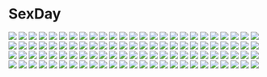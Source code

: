 # SexDay
![](https://konachan.com/jpeg/ed5ea24462188a4cd2eeabfcd569fc79/Konachan.com%20-%2064825%20beatrice%20male%20ronove%20umineko_no_naku_koro_ni%20ushiromiya_battler%20virgilia.jpg)
![](https://konachan.com/image/907e197ba420fef838d34e0cf14a4840/Konachan.com%20-%2063449%20blood%20censored%20favorite%20game_cg%20hoshizora_no_memoria%20sex%20tagme.jpg)
![](https://konachan.com/jpeg/382e87dc5ad0d90c9aaa51848867c693/Konachan.com%20-%20203464%20aqua_eyes%20aqua_hair%20barefoot%20cirno%20dress%20fairy%20motomiya_mitsuki%20short_hair%20touhou%20wings.jpg)
![](https://konachan.com/jpeg/8edf068a7fb16457ea920be4660f8b49/Konachan.com%20-%20210542%20building%20city%20clouds%20cropped%20dualscreen%20nobody%20nodata%20original%20scenic%20sky%20sunset%20third-party_edit%20waifu2x.jpg)
![](https://konachan.com/jpeg/ecf1e01c622e37639fc243ca4e184438/Konachan.com%20-%20223642%20bicolored_eyes%20blonde_hair%20boku_wa_tomodachi_ga_sukunai%20dress%20feathers%20goth-loli%20hasegawa_kobato%20headdress%20loli%20lolita_fashion%20nikova%20twintails%20wings.jpg)
![](https://konachan.com/image/eedee3aef2df6fd5ffa4720d3c0947de/Konachan.com%20-%2083982%20godees%20monochrome%20original.jpg)
![](https://konachan.com/image/8241da21dfe4c2b82e55f02a3a56a776/Konachan.com%20-%2022832%20eyes_rutherford%20spiral.jpg)
![](https://konachan.com/jpeg/324ec9e6292fd9f656fc21f66e09630a/Konachan.com%20-%20132664%20breasts%20censored%20game_cg%20japanese_clothes%20nipples%20nitou_ou_mono_wa_ittou_mo_ezu%20penis%20yasuyuki%20yukata.jpg)
![](https://konachan.com/jpeg/7e19bb2c9a3d55145e51d7d4bf406a6d/Konachan.com%20-%20139974%20book%20bow%20game_cg%20headband%20long_hair%20shishigatani_ushio%20tokeijikake_no_ley_line%20urabi_%28tomatohouse%29.jpg)
![](https://konachan.com/jpeg/90eeefd73f187c93340efce912bb9de3/Konachan.com%20-%2037145%20code_geass%20viletta_nu.jpg)
![](https://konachan.com/jpeg/95bceef0461b29cbd52328890f511abe/Konachan.com%20-%20164709%20blush%20compile_heart%20date_a_live%20game_cg%20itsuka_kotori%20red_eyes%20red_hair%20sting%20thighhighs%20tsunako%20twintails.jpg)
![](https://konachan.com/image/caa82b5d7a2683f2346adac74afd3525/Konachan.com%20-%20104122%20ass%20blonde_hair%20bow%20dress%20green_eyes%20minamino_kanade%20panties%20precure%20suite_precure%20underwear.jpg)
![](https://konachan.com/image/746984899d3461247dfa6f52ccf0c0d4/Konachan.com%20-%2078665%20angel_ring%20logo%20moonstone%20nipples%20nipple_slip%20panties%20rukia_luminous_suiren%20saeki_nao%20underwear.jpg)
![](https://konachan.com/jpeg/a4706350bbb50ccfb9ecd87239f65328/Konachan.com%20-%20283708%20animal_ears%20blush%20breast_hold%20chita_%28ketchup%29%20close%20cropped%20foxgirl%20green_eyes%20original%20ribbons%20school_uniform%20short_hair%20tail%20white_hair.jpg)
![](https://konachan.com/image/a00e983ea3298013890c87b617670901/Konachan.com%20-%20101131%20bicolored_eyes%20blue_hair%20dress%20green_hair%20kochiya_sanae%20lzh%20tatara_kogasa%20touhou.jpg)
![](https://konachan.com/image/042f640a8378c546065ca2376c158275/Konachan.com%20-%20194596%202girls%20blonde_hair%20bow%20braids%20brown_hair%20hakurei_reimu%20japanese_clothes%20kirisame_marisa%20ling_%28vivianling%29%20long_hair%20miko%20skirt%20stars%20touhou%20water.jpg)
![](https://konachan.com/image/f03fc787b00c0942d0fde25b946e0f10/Konachan.com%20-%2082791%20blue_eyes%20brown_hair%20clouds%20feathers%20flowers%20nekonade_distortion%20scan%20scarf%20sky%20tsukinon%20yuzu_%28nekonade_distortion%29.jpg)
![](https://konachan.com/image/a47cc2a512a5c21f6105da04f1ac58af/Konachan.com%20-%20156553%20blush%20crying%20kaname_madoka%20mahou_shoujo_madoka_magica%20pink_eyes%20pink_hair%20rain%20ribbons%20school_uniform%20tears%20third-party_edit%20water.jpg)
![](https://konachan.com/image/116bf1ad26a1cdc932fc9177ee60d742/Konachan.com%20-%20262179%20animal%20ball%20bird%20brown_eyes%20flowers%20japanese_clothes%20lolita_fashion%20long_hair%20minami_mofuko%20original%20owl%20purple_hair.jpg)
![](https://konachan.com/jpeg/20e3df25d2397fa61380b89e8c2dbef0/Konachan.com%20-%20128472%20bow%20green_eyes%20green_hair%20kantoku%20panties%20scarf%20tree%20underwear.jpg)
![](https://konachan.com/jpeg/966ada030237fa70963280a26dbfb0e7/Konachan.com%20-%20152577%20ano_ko_wa_ore_kara_hanarenai%20game_cg%20giga%20miyama_momiji%20usume_shirou.jpg)
![](https://konachan.com/image/480534c64b9ea2feea13d6d8d7e37c3d/Konachan.com%20-%20236581%20green_hair%20hug%20karasu-san_%28syh3iua83%29%20navel%20original%20pink_eyes%20robot%20scar%20short_hair%20wink.jpg)
![](https://konachan.com/jpeg/5cf18ed52aebf08bf8aca24a9bbd5e76/Konachan.com%20-%20252506%20bandage%20goma_%2811zihisin%29%20halloween%20horns%20long_hair%20original%20ponytail%20pumpkin%20red_eyes%20white_hair.jpg)
![](https://konachan.com/image/b668a07de89bbc525562154821ef7848/Konachan.com%20-%20292914%202girls%20animal_ears%20azur_lane%20brown_hair%20bunny_ears%20gloves%20horns%20long_hair%20purple_eyes%20sword%20thighhighs%20uniform%20water%20weapon%20white_hair%20yellow_eyes.jpg)
![](https://konachan.com/jpeg/30f03464cfa7bed3c829a86097431073/Konachan.com%20-%20249318%20loading_%28vkjim0610%29%20rem_%28re%3Azero%29%20re%3Azero_kara_hajimeru_isekai_seikatsu.jpg)
![](https://konachan.com/image/a29effb80ad81025f44cf20ee395d291/Konachan.com%20-%20110758%20fate_extra%20fate_%28series%29%20fate_stay_night%20nero_claudius_%28fate%29%20sword%20weapon.jpg)
![](https://konachan.com/image/da362d5afa351cfeea788fae0d7a89c4/Konachan.com%20-%20109450%20animal_ears%20blue_eyes%20bow%20building%20car%20city%20drink%20gen_%28genetrix%29%20japanese_clothes%20kimono%20original%20rooftop%20sake%20scenic%20white_hair.jpg)
![](https://konachan.com/image/8e53d51029b0d935422a427fcd90293b/Konachan.com%20-%2066882%20dissidia_final_fantasy%20final_fantasy%20warrior_of_light.jpg)
![](https://konachan.com/image/ace66e2a219c1b0e70f55c03e0138dce/Konachan.com%20-%20115501%20bikini%20glasses%20ilolamai%20long_hair%20purple_hair%20swimsuit%20tagme%20wet.jpg)
![](https://konachan.com/jpeg/e852d4297685016c097c6be16b79c508/Konachan.com%20-%20248421%20blue_eyes%20blush%20brown_hair%20long_hair%20original%20sakura_hiyori%20school_uniform%20skirt%20teddy_bear%20twintails%20white.jpg)
![](https://konachan.com/jpeg/4df019f0b135b96cab189df29266cee7/Konachan.com%20-%20294503%20barefoot%20blindfold%20bondage%20breasts%20brown_hair%20cameltoe%20game_cg%20jinguuji_miku%20long_hair%20navel%20nipples%20rope%20spread_legs%20tagme_%28artist%29%20topless.jpg)
![](https://konachan.com/image/aff02d7390a7a7e3a99b12a01d5c4613/Konachan.com%20-%2075277%20blonde_hair%20chibi%20dress%20flandre_scarlet%20hat%20magic%20touhou%20vampire%20wings.jpg)
![](https://konachan.com/jpeg/2c9bd03e3ad79dd590a363bf3dff819a/Konachan.com%20-%20246058%20aliasing%20blonde_hair%20braids%20clouds%20dress%20green_eyes%20hat%20lillie_%28pokemon%29%20long_hair%20petals%20pokemon%20sky%20summer_dress%20swav.jpg)
![](https://konachan.com/jpeg/29b4a296f9be46b405801f11140bb576/Konachan.com%20-%20123284%20game_cg%20kanna_%28artist%29%20koisuru_koto_to_mitsuketari%20takanoha_mira.jpg)
![](https://konachan.com/image/854cffec20f4dd8253a306309d5db77c/Konachan.com%20-%20229544%20animal%20cat%20el-zheng%20emilia_%28re%3Azero%29%20gray_hair%20long_hair%20puck%20purple_eyes%20rain%20reflection%20re%3Azero_kara_hajimeru_isekai_seikatsu%20ribbons%20water.jpg)
![](https://konachan.com/image/f427528e3d2a65ee6964b0e5446d9990/Konachan.com%20-%2096689%20all_male%20kagamine_len%20kaito%20kamui_gakupo%20male%20meito%20vocaloid.jpg)
![](https://konachan.com/image/a6a74d2660157c60a418c2ed13067c00/Konachan.com%20-%20286426%202girls%20aliasing%20book%20braids%20cake%20cat_smile%20catxuan%20cherry%20drink%20food%20foxgirl%20fruit%20hololive%20knife%20paper%20ponytail%20signed%20socks%20tail%20tattoo%20topless%20yuri.jpg)
![](https://konachan.com/image/c6b71002fdd83ad409e778294255ffc9/Konachan.com%20-%20263429%20azur_lane%20bunny_ears%20capriccio%20close%20crown%20drink%20food%20fruit%20gloves%20hoodie%20ice_cream%20loli%20long_hair%20ponytail%20red_eyes%20strawberry%20twintails%20white_hair.jpg)
![](https://konachan.com/image/228ad29843cb238a3389a06dad39728d/Konachan.com%20-%20258266%20animal_ears%20anus%20blush%20breasts%20brown_eyes%20brown_hair%20catgirl%20censored%20chen%20fingering%20navel%20nipples%20nude%20pussy%20rukitsura%20scan%20short_hair%20touhou.jpg)
![](https://konachan.com/image/f152dbe0f8c0b4ff6b72264b70e5f373/Konachan.com%20-%2060354%20boots%20butterfly%20cage%20clouds%20eris%20flowers%20hatsune_miku%20instrument%20japanese_clothes%20kimono%20long_hair%20mikumix%20moon%20night%20piano%20rose%20vocaloid.jpg)
![](https://konachan.com/jpeg/cac7168c867ba371f7a469acd8ac33a9/Konachan.com%20-%20153437%20bad_end_night_%28vocaloid%29%20black_hair%20blue_eyes%20brown_hair%20gray_eyes%20gray_hair%20green_eyes%20orange_eyes%20parody%20purple_eyes%20purple_hair%20red_eyes%20tagme.jpg)
![](https://konachan.com/jpeg/7d758f203ad6fb0d69b4b6c89e1df289/Konachan.com%20-%20289219%20anthropomorphism%20azur_lane%20blonde_hair%20blush%20breasts%20gaaramomo%20loli%20long_hair%20nipples%20no_bra%20nopan%20ponytail%20school_uniform%20skirt%20waifu2x%20yellow_eyes.jpg)
![](https://konachan.com/image/60bbcddcb514f1131cf260fb2b67186c/Konachan.com%20-%20103250%20blonde_hair%20blood%20blue_eyes%20bra%20breasts%20cleavage%20gun%20itou_%28onsoku_tassha%29%20open_shirt%20original%20thighhighs%20underwear%20weapon.jpg)
![](https://konachan.com/jpeg/60fe1cd898ef21ab6ec27b1cf8e1c098/Konachan.com%20-%20249566%20adam700403%20animal_ears%20bandage%20brown_hair%20catgirl%20fantasy_earth_zero%20green_eyes%20signed%20tail%20thighhighs%20third-party_edit%20white%20zettai_ryouiki.jpg)
![](https://konachan.com/image/bb671094bf8a5d1a595ab72b60e6b35d/Konachan.com%20-%2020334%20hachimitsu_to_clover.jpg)
![](https://konachan.com/image/db3ecb74efdb9566fc49acbdb7f6e22c/Konachan.com%20-%2059014%20bakemonogatari%20blonde_hair%20dress%20food%20goggles%20long_hair%20monogatari_%28series%29%20oshino_shinobu%20red_eyes%20summer_dress.jpg)
![](https://konachan.com/image/7dd7806019c06087f68864ff8f6a0ace/Konachan.com%20-%20152819%20elsword%20eve_%28elsword%29%20gray_hair%20poseich%20yellow_eyes.jpg)
![](https://konachan.com/jpeg/10b9d28104b6e17c41320f791f956ce4/Konachan.com%20-%20180590%20animal_ears%20breasts%20brown_hair%20catgirl%20cleavage%20dengeki_hime%20digital_cute%20maid%20meinyan-man%20panties%20scan%20thighhighs%20torn_clothes%20underboob%20underwear.jpg)
![](https://konachan.com/image/79aab673b8ca48a79d955241b7f42a42/Konachan.com%20-%2045681%20hagane_miku%20shinichi_tahara%20vocaloid.jpg)
![](https://konachan.com/image/aba7dec1122bdd76c8d683c29b8fff86/Konachan.com%20-%2090330%20autumn%20bow%20brown_eyes%20brown_hair%20clouds%20hakurei_reimu%20japanese_clothes%20leaves%20miko%20petals%20sky%20sunset%20touhou%20yuzuki_kei.jpg)
![](https://konachan.com/image/5dd9106195f305af36fdb5f7817638ab/Konachan.com%20-%20130041%20ever17%20tanaka_you.jpg)
![](https://konachan.com/image/49c9bf866fe3bcc712ec514411bce2a1/Konachan.com%20-%20113438%20blue_eyes%20short_hair%20tagme%20tone_g%20white_hair.jpg)
![](https://konachan.com/image/7a8e7faf50d1b3db17973f64b7f17a2a/Konachan.com%20-%20132678%20cherry_blossoms%20flowers%20hatsune_miku%20katase_waka%20sakura_miku%20vocaloid.jpg)
![](https://konachan.com/image/8753c09b235faf746f56601c743c5cc7/Konachan.com%20-%207164%20gagraphic%20logo%20nakaji_ryo%20signed%20watermark.jpg)
![](https://konachan.com/image/bfd9fc90eff6deb0f0890823a847b641/Konachan.com%20-%2031802%20blonde_hair%20blue_eyes%20blush%20book%20censored%20favorite%20game_cg%20happy_margaret%21%20kokonoka%20minahase_karin%20pussy_juice%20sex%20thighhighs.jpg)
![](https://konachan.com/image/661e1d9516e6dde5d68674b4b6f8330a/Konachan.com%20-%2016151%20aquaplus%20leaf%20to_heart%20to_heart_2.jpg)
![](https://konachan.com/jpeg/d8144585787a8d9622b0c9543b3c68bf/Konachan.com%20-%20243302%20ass%20bow%20dress%20garter_belt%20komeshiro_kasu%20long_hair%20panties%20red_eyes%20scan%20stockings%20thighhighs%20underwear%20white_hair.jpg)
![](https://konachan.com/image/94d4d0f06fd84690f96fedd5b0f4dd67/Konachan.com%20-%20124774%20black_hair%20breasts%20cleavage%20hiroharu%20long_hair%20original%20see_through%20tagme.jpg)
![](https://konachan.com/image/37b96c6aece134409b91fac5be1438cd/Konachan.com%20-%205886%20rei_mii%20zoids%20zoids_genesis.jpg)
![](https://konachan.com/jpeg/015c29986ec48f4945eb3381a8d59ffe/Konachan.com%20-%20230573%20dress%20monochrome%20nanomortis%20original%20short_hair%20white_hair.jpg)
![](https://konachan.com/image/836693eeeec735054ae5ef492f071c5b/Konachan.com%20-%2027781%20furude_rika%20higurashi_no_naku_koro_ni%20houjou_satoko%20maebara_keiichi%20ryuuguu_rena%20sonozaki_mion%20sonozaki_shion.jpg)
![](https://konachan.com/image/33f421c73abb8c70dc4f13507db72f66/Konachan.com%20-%2037496%20blood%20brown_hair%20chinese_clothes%20chinese_dress%20devil_hunter_yohko%20green_eyes%20long_hair%20mano_yohko.jpg)
![](https://konachan.com/image/111f2cce6f5a7f98caf8b1cb3d2fad40/Konachan.com%20-%20143301%20apple%20butterfly%20food%20forest%20fruit%20harano%20horns%20nude%20original%20tree%20white_hair.jpg)
![](https://konachan.com/image/40f796f4c311502198aeb93bb88d15bc/Konachan.com%20-%20260972%20aqua_eyes%20bow%20breasts%20cait%20cleavage%20fan%20gray_hair%20japanese_clothes%20kimono%20no_bra%20nopan%20senran_kagura%20short_hair%20socks%20yumi_%28senran_kagura%29.jpg)
![](https://konachan.com/image/e442de1b013c9ef4c72fb56f18a7a627/Konachan.com%20-%2099728%20green_eyes%20green_hair%20gumi%20mask%20poker_face_%28vocaloid%29%20vocaloid.jpg)
![](https://konachan.com/image/ea7ac64d9c43ed9d03232668f51ce8a3/Konachan.com%20-%20141074%20armor%20artemisia_%28megami_tensei%29%20bodysuit%20gun%20kirijou_mitsuru%20persona%20persona_3%20persona_4%20skintight%20sword%20watermark%20weapon.jpg)
![](https://konachan.com/image/02361f8c3e4d61eb77937c867e344d48/Konachan.com%20-%20119155%20open_shirt%20sakurada_maon%20tamayura%20zoom_layer.jpg)
![](https://konachan.com/jpeg/65d00bd2bcba503d76bf3db1b13ef73a/Konachan.com%20-%20273085%20autumn%20blue_eyes%20blue_hair%20boots%20flanvia%20flowers%20hat%20kawashiro_nitori%20leaves%20photo%20scenic%20skirt%20touhou%20tree%20twintails%20water.jpg)
![](https://konachan.com/image/f331fa8ec0110392260d1c1ae91e2236/Konachan.com%20-%20269619%20blonde_hair%20heart%20horns%20monmusu_harem%20namaru_%28summer_dandy%29%20pantyhose%20short_hair%20tail%20white%20yellow_eyes.jpg)
![](https://konachan.com/image/52611ceaa2b0da5238a835da80218825/Konachan.com%20-%2095886%20breasts%20brown_hair%20censored%20fellatio%20green_eyes%20nipples%20open_shirt%20penis%20school_uniform%20tagme.jpg)
![](https://konachan.com/image/8e3b9b813cc7834ba75359d80ff518c5/Konachan.com%20-%2090470%20alcot%20alcot_honey_comb%20breasts%20cleavage%20kicking_horse_rhapsody%20loli%20miyasu_risa%20nude%20orina_nobara%20seritsumu_hijiri%20towel%20tsuji_shino.jpg)
![](https://konachan.com/image/f53027bcdb7c94a70f45d8bca196469b/Konachan.com%20-%20124106%20alice_margatroid%20beru%20gray_hair%20mage%20magic%20touhou%20yellow_eyes.jpg)
![](https://konachan.com/jpeg/07e114a8e7686c5493186d92a67d5416/Konachan.com%20-%2053747%20amami_haruka%20aqua_eyes%20brown_hair%20elbow_gloves%20gloves%20grand_theft_auto%20idolmaster%20parody%20ribbons%20short_hair%20yoshinaga_p.jpg)
![](https://konachan.com/jpeg/a69aaf5e4de1cf845f6f40193191dbc4/Konachan.com%20-%2092340%20blonde_hair%20blush%20bondage%20bra%20breasts%20game_cg%20green_eyes%20kanemoto_akari%20kobuichi%20nipples%20noble_works%20open_shirt%20panties%20underwear%20yuzusoft.jpg)
![](https://konachan.com/image/3dd6489a5f69ca7ab85253018f55f5d3/Konachan.com%20-%2013966%20faust%20guilty_gear.jpg)
![](https://konachan.com/jpeg/7ed16b3c82576a2c79d335903f7402cd/Konachan.com%20-%20278142%202girls%20animal_ears%20bakadebiru%20blonde_hair%20forest%20foxgirl%20gloves%20gray_hair%20kemono_friends%20kiss%20long_hair%20orange_eyes%20shoujo_ai%20tail%20tree%20wink.jpg)
![](https://konachan.com/jpeg/fdba8464a4733af87c195841477f63a7/Konachan.com%20-%20264663%20close%20hoodie%20long_hair%20metsurin%20purple_eyes%20purple_hair%20twintails%20voiceroid%20yuzuki_yukari.jpg)
![](https://konachan.com/image/07e0fa8492cb361c249bb9060fa3489c/Konachan.com%20-%20109679%20kuzu%20lupin_iii%20mine_fujiko%20topless.jpg)
![](https://konachan.com/image/81ff9ec3a98881e7ed11a61e928459b7/Konachan.com%20-%20205310%20barefoot%20black_hair%20book%20bow%20bubbles%20crown%20flowers%20mirror%20original%20paper%20red_eyes%20short_hair%20taku_%28fishdrive%29%20umbrella.jpg)
![](https://konachan.com/image/a7aa3a73679cfc6e9ace2707d23fb9d2/Konachan.com%20-%2058946%20green_eyes%20green_hair%20hatsune_miku%20headphones%20long_hair%20magnet_%28vocaloid%29%20makoto_%28maternalism%29%20megurine_luka%20pink_hair%20shoujo_ai%20vocaloid.jpg)
![](https://konachan.com/image/51b34b273e115969d9f40599fa754e00/Konachan.com%20-%20149082%20black_hair%20brown_hair%20hanasaku_iroha%20matsumae_ohana%20oshimizu_nako%20scan%20school_uniform%20tsurugi_minko%20wakura_yuina.jpg)
![](https://konachan.com/image/f177fe5a1529c6405a24819ad61c10f2/Konachan.com%20-%2058550%20beatmania%20blue_eyes%20kinoshita_ichi%20pink_hair%20watermark%20wink.jpg)
![](https://konachan.com/jpeg/14516c2edcdcf6d067db1d563f2ec83f/Konachan.com%20-%20271394%20boku_to_kanojo_no_gohoushi_dousei%20close%20game_cg%20kashima_shino%20long_hair%20orange_hair%20red_eyes%20sakura_neko.jpg)
![](https://konachan.com/image/481e7647303cc08954b2cf62f245d6d2/Konachan.com%20-%2044349%20aoba_tsugumi%20christmas%20kannagi_crazy_shrine_maidens%20nagi%20zange%20zettai_ryouiki.jpg)
![](https://konachan.com/image/c8df366e69924048990e24a26f589ff0/Konachan.com%20-%208050%20code_geass%20lelouch_lamperouge%20male%20shirley_fenette.jpg)
![](https://konachan.com/image/a330fe3cdc3f47b8b44b204ef1f1dd24/Konachan.com%20-%2063634%20favorite%20game_cg%20hoshizora_no_memoria%20tagme.jpg)
![](https://konachan.com/image/ebfbc39c43ea030302d619401707b114/Konachan.com%20-%20220456%202girls%20kono_subarashii_sekai_ni_shukufuku_wo%21%20magic%20megumin%20tagme_%28artist%29%20yunyun_%28konosuba%29.jpg)
![](https://konachan.com/image/4f9d069c87a180920e4fb535461bf835/Konachan.com%20-%2019276%20bunnygirl%20reisen_udongein_inaba%20touhou.jpg)
![](https://konachan.com/jpeg/7635281d119719067ae750b98000c04a/Konachan.com%20-%20110754%20blue_hair%20chibi%20cyan%20hatsune_miku%20polychromatic%20scarf%20twintails%20vector%20vocaloid.jpg)
![](https://konachan.com/jpeg/8030fb8026b17ed8911ab1b6cb12321b/Konachan.com%20-%2054517%20bakemonogatari%20blue%20monogatari_%28series%29%20polychromatic%20senjougahara_hitagi%20silhouette.jpg)
![](https://konachan.com/image/e57286fdf0727d6cedf8fa3795f902ab/Konachan.com%20-%2068180%20ishida_aiko%20mibu_natsuki%20tetsudou_musume%20tomytec%20zoom_layer.jpg)
![](https://konachan.com/jpeg/4291f7e322a523781e279722b7cf80fe/Konachan.com%20-%20278390%20aikatsu%21%20clouds%20flowers%20hikami_sumire%20hiten_goane_ryu%20leaves%20long_hair%20purple_eyes%20purple_hair%20rainbow%20scan%20sky%20twintails%20umbrella%20water%20wet.jpg)
![](https://konachan.com/jpeg/ed9b3bef35e8c8580a1b787a81dae532/Konachan.com%20-%20287602%20barefoot%20bell%20breasts%20chinese_dress%20cleavage%20flowers%20mvv%20original%20panties%20red_eyes%20red_hair%20ribbons%20signed%20thighhighs%20underwear%20vivian_%28mvv%29.jpg)
![](https://konachan.com/image/89060eea710a12b93ca5572614780bd5/Konachan.com%20-%20230958%20aliasing%20fate_grand_order%20fate_%28series%29%20jeanne_d%27arc_%28fate%29%20kousaki_rui.jpg)
![](https://konachan.com/image/8a53aaa227e4572b9d9630321c7ff3a9/Konachan.com%20-%20111923%20barefoot%20black_hair%20blade_chronicle%20brown_eyes%20chiba_sadoru%20demon%20japanese_clothes%20knife%20long_hair%20pointed_ears%20ponytail%20weapon%20yellow_eyes.jpg)
![](https://konachan.com/image/5b57edec0396ccd20017410722ea3944/Konachan.com%20-%2081189%20akinoko%20glasses%20kamisama_no_ringo%20school_uniform%20tagme%20thighhighs.jpg)
![](https://konachan.com/image/e25d1af953fcb99acd3d4b06d5e48052/Konachan.com%20-%2015633%20kamina_ayato%20rahxephon%20shitou_haruka.jpg)
![](https://konachan.com/jpeg/f9ba5576cf8ad8b0ecc28217a73bc3ab/Konachan.com%20-%20166497%20ankoromochi%20bed%20blonde_hair%20blue_eyes%20blush%20censored%20cum%20footjob%20game_cg%20long_hair%20pantyhose%20peassoft%20penis%20spread_legs%20tiara%20vibrator%20wet.jpg)
![](https://konachan.com/image/550767af99a99be6653ba7207da6ad57/Konachan.com%20-%20159899%20blonde_hair%20blue_eyes%20blue_hair%20flat_chest%20ichii_yui%20long_hair%20navel%20pink_eyes%20pink_hair%20short_hair%20skirt%20tie%20twintails%20yellow_eyes%20yuyushiki.jpg)
![](https://konachan.com/image/71e276677551e9ee46cfa3eedf557be2/Konachan.com%20-%2064459%20airi%20animal_ears%20blue_eyes%20breasts%20brown_hair%20cleavage%20melona%20menace%20pink_hair%20queen%27s_blade%20underboob.jpg)
